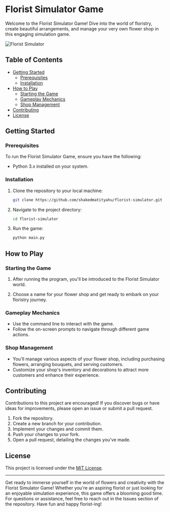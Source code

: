 # Florist Simulator Game

Welcome to the Florist Simulator Game! Dive into the world of floristry, create beautiful arrangements, and manage your very own flower shop in this engaging simulation game.

![Florist Simulator](https://raw.githubusercontent.com/shakedmatityahu/florist-simulator/main/images/florist_simulator_screenshot.png)

## Table of Contents

- [Getting Started](#getting-started)
  - [Prerequisites](#prerequisites)
  - [Installation](#installation)
- [How to Play](#how-to-play)
  - [Starting the Game](#starting-the-game)
  - [Gameplay Mechanics](#gameplay-mechanics)
  - [Shop Management](#shop-management)
- [Contributing](#contributing)
- [License](#license)

## Getting Started

### Prerequisites

To run the Florist Simulator Game, ensure you have the following:

- Python 3.x installed on your system.

### Installation

1. Clone the repository to your local machine:

   ```bash
   git clone https://github.com/shakedmatityahu/florist-simulator.git
   ```

2. Navigate to the project directory:

   ```bash
   cd florist-simulator
   ```

3. Run the game:

   ```bash
   python main.py
   ```

## How to Play

### Starting the Game

1. After running the program, you'll be introduced to the Florist Simulator world.

2. Choose a name for your flower shop and get ready to embark on your floristry journey.

### Gameplay Mechanics

- Use the command line to interact with the game.
- Follow the on-screen prompts to navigate through different game actions.

### Shop Management

- You'll manage various aspects of your flower shop, including purchasing flowers, arranging bouquets, and serving customers.
- Customize your shop's inventory and decorations to attract more customers and enhance their experience.

## Contributing

Contributions to this project are encouraged! If you discover bugs or have ideas for improvements, please open an issue or submit a pull request.

1. Fork the repository.
2. Create a new branch for your contribution.
3. Implement your changes and commit them.
4. Push your changes to your fork.
5. Open a pull request, detailing the changes you've made.

## License

This project is licensed under the [MIT License](https://github.com/shakedmatityahu/florist-simulator/blob/main/LICENSE).

---

Get ready to immerse yourself in the world of flowers and creativity with the Florist Simulator Game! Whether you're an aspiring florist or just looking for an enjoyable simulation experience, this game offers a blooming good time. For questions or assistance, feel free to reach out in the Issues section of the repository. Have fun and happy florist-ing!
